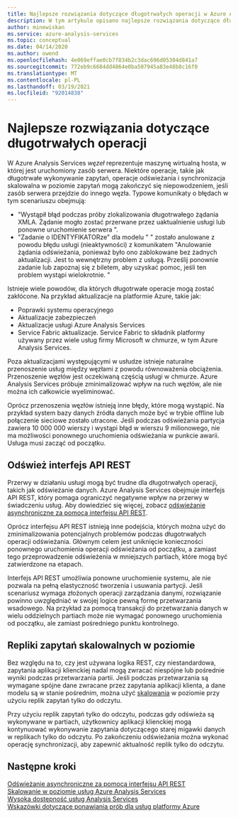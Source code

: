 ```yaml
---
title: Najlepsze rozwiązania dotyczące długotrwałych operacji w Azure Analysis Services | Microsoft Docs
description: W tym artykule opisano najlepsze rozwiązania dotyczące długotrwałych operacji.
author: minewiskan
ms.service: azure-analysis-services
ms.topic: conceptual
ms.date: 04/14/2020
ms.author: owend
ms.openlocfilehash: 4e069effae0cb7f834b2c3dac696d05304d841a7
ms.sourcegitcommit: 772eb9c6684dd4864e0ba507945a83e48b8c16f0
ms.translationtype: MT
ms.contentlocale: pl-PL
ms.lasthandoff: 03/19/2021
ms.locfileid: "92014838"
---
```

# <a name="best-practices-for-long-running-operations"></a>Najlepsze rozwiązania dotyczące długotrwałych operacji

W Azure Analysis Services *węzeł* reprezentuje maszynę wirtualną hosta, w której jest uruchomiony zasób serwera. Niektóre operacje, takie jak długotrwałe wykonywanie zapytań, operacje odświeżania i synchronizacja skalowalna w poziomie zapytań mogą zakończyć się niepowodzeniem, jeśli zasób serwera przejdzie do innego węzła. Typowe komunikaty o błędach w tym scenariuszu obejmują:

- "Wystąpił błąd podczas próby zlokalizowania długotrwałego żądania XMLA. Żądanie mogło zostać przerwane przez uaktualnienie usługi lub ponowne uruchomienie serwera ".
- "Zadanie o IDENTYFIKATORze" <guid> dla modelu " <database> " zostało anulowane z powodu błędu usługi (nieaktywności) z komunikatem "Anulowanie żądania odświeżania, ponieważ było ono zablokowane bez żadnych aktualizacji. Jest to wewnętrzny problem z usługą. Prześlij ponownie zadanie lub zapoznaj się z biletem, aby uzyskać pomoc, jeśli ten problem wystąpi wielokrotnie. "

Istnieje wiele powodów, dla których długotrwałe operacje mogą zostać zakłócone. Na przykład aktualizacje na platformie Azure, takie jak: 
- Poprawki systemu operacyjnego 
- Aktualizacje zabezpieczeń
- Aktualizacje usługi Azure Analysis Services
- Service Fabric aktualizacje. Service Fabric to składnik platformy używany przez wiele usług firmy Microsoft w chmurze, w tym Azure Analysis Services.

Poza aktualizacjami występującymi w usłudze istnieje naturalne przenoszenie usług między węzłami z powodu równoważenia obciążenia. Przenoszenie węzłów jest oczekiwaną częścią usługi w chmurze. Azure Analysis Services próbuje zminimalizować wpływ na ruch węzłów, ale nie można ich całkowicie wyeliminować. 

Oprócz przenoszenia węzłów istnieją inne błędy, które mogą wystąpić. Na przykład system bazy danych źródła danych może być w trybie offline lub połączenie sieciowe zostało utracone. Jeśli podczas odświeżania partycja zawiera 10 000 000 wierszy i wystąpi błąd w wierszu 9 milionowego, nie ma możliwości ponownego uruchomienia odświeżania w punkcie awarii. Usługa musi zacząć od początku. 

## <a name="refresh-rest-api"></a>Odśwież interfejs API REST

Przerwy w działaniu usługi mogą być trudne dla długotrwałych operacji, takich jak odświeżanie danych. Azure Analysis Services obejmuje interfejs API REST, który pomaga ograniczyć negatywne wpływ na przerwy w świadczeniu usług. Aby dowiedzieć się więcej, zobacz [odświeżanie asynchroniczne za pomocą interfejsu API REST](analysis-services-async-refresh.md).
 
Oprócz interfejsu API REST istnieją inne podejścia, których można użyć do zminimalizowania potencjalnych problemów podczas długotrwałych operacji odświeżania. Głównym celem jest uniknięcie konieczności ponownego uruchomienia operacji odświeżania od początku, a zamiast tego przeprowadzenie odświeżenia w mniejszych partiach, które mogą być zatwierdzone na etapach. 
 
Interfejs API REST umożliwia ponowne uruchomienie systemu, ale nie pozwala na pełną elastyczność tworzenia i usuwania partycji. Jeśli scenariusz wymaga złożonych operacji zarządzania danymi, rozwiązanie powinno uwzględniać w swojej logice pewną formę przetwarzania wsadowego. Na przykład za pomocą transakcji do przetwarzania danych w wielu oddzielnych partiach może nie wymagać ponownego uruchomienia od początku, ale zamiast pośredniego punktu kontrolnego. 
 
## <a name="scale-out-query-replicas"></a>Repliki zapytań skalowalnych w poziomie

Bez względu na to, czy jest używana logika REST, czy niestandardowa, zapytania aplikacji klienckiej nadal mogą zwracać niespójne lub pośrednie wyniki podczas przetwarzania partii. Jeśli podczas przetwarzania są wymagane spójne dane zwracane przez zapytania aplikacji klienta, a dane modelu są w stanie pośrednim, można użyć [skalowania](analysis-services-scale-out.md) w poziomie przy użyciu replik zapytań tylko do odczytu.

Przy użyciu replik zapytań tylko do odczytu, podczas gdy odświeża są wykonywane w partiach, użytkownicy aplikacji klienckiej mogą kontynuować wykonywanie zapytania dotyczącego starej migawki danych w replikach tylko do odczytu. Po zakończeniu odświeżania można wykonać operację synchronizacji, aby zapewnić aktualność replik tylko do odczytu.


## <a name="next-steps"></a>Następne kroki

[Odświeżanie asynchroniczne za pomocą interfejsu API REST](analysis-services-async-refresh.md)  
[Skalowanie w poziomie usług Azure Analysis Services](analysis-services-scale-out.md)  
[Wysoka dostępność usług Analysis Services](analysis-services-bcdr.md)  
[Wskazówki dotyczące ponawiania prób dla usług platformy Azure](/azure/architecture/best-practices/retry-service-specific)